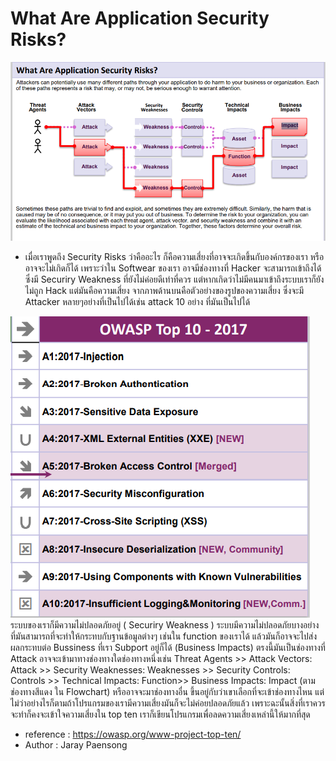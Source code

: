 # What Are Application Security Risks?
<img src="nb0101.PNG" >

  * เมื่อเราพูดถึง Security Risks ว่าคืออะไร ก็คือความเสี่ยงที่อาจจะเกิดขึ้นกับองค์กรของเรา หรืออาจจะไม่เกิดก็ได้  เพราะว่าใน Softwear ของเรา อาจมีช่องทางที่ Hacker จะสามารถเข้าถึงได้ 
ซึ่งมี Securiry Weakness ที่ยังไม่ค่อยดีเท่าที่ควร แต่หากเกิดว่าไม่มีคนมาเข้าถึงระบบเราก็ยังไม่ถูก Hack 
แต่มันคือความเสี่ยง 
จากภาพด้านบนคือตัวอย่างของรูปของความเสี่ยง ซึ่งจะมี Attacker หลายๆอย่างที่เป็นไปได้เช่น attack 10 อย่าง ที่มันเป็นไปได้
<img src="nb0102.PNG" >
ระบบของเราก็มีความไม่ปลอดภัยอยู่ ( Securiry Weakness ) ระบบมีความไม่ปลอดภัยบางอย่าง ที่มันสามารถที่จะทำให้กระทบกับฐานข้อมูลต่างๆ เช่นใน function ของเราได้ แล้วมันก็อาจจะไปส่งผลกระทบต่อ Bussiness ที่เรา Subport อยู่ก็ได้ (Business Impacts) 
ตรงนี้มันเป็นช่องทางที่ Attack อาจจะเข้ามาทางช่องทางใดช่องทางหนึ่งเช่น Threat Agents >> Attack Vectors: Attack >> Security Weaknesses: Weaknesses >>  Security Controls: Controls >> Technical Impacts: Function>> Business Impacts: Impact (ตามช่องทางสีแดง
ใน Flowchart)  หรืออาจจะมาช่องทางอื่น ขึ้นอยู่กับว่าเขาเลือกที่จะเข้าช่องทางไหน แต่ไม่ว่าอย่างไรก็ตามถ้าโปรแกรมของเรามีความเสี่ยงมันก็จะไม่ค่อยปลอดภัยแล้ว เพราะฉะนั้นสิ่งที่เราควรจะทำก็คงจะเข้าใจความเสี่ยงใน top ten เราก็เขียนโปรแกรมเพื่อลดความเสี่ยงเหล่านี้ให้มากที่สุด

  * reference : https://owasp.org/www-project-top-ten/
  * Author : Jaray Paensong

